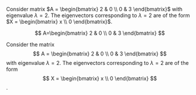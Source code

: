 Consider matrix $A = \begin{bmatrix} 
2 & 0 \\ 
0 & 3 
\end{bmatrix}$ with eigenvalue $\lambda = 2$. The eigenvectors corresponding to $\lambda = 2$ are of the form $X = \begin{bmatrix} x \\ 0 \end{bmatrix}$.

$$ 
A=\begin{bmatrix}
2 & 0 \\ 
0 & 3 
\end{bmatrix} 
$$


Consider the matrix 
$$
A = \begin{bmatrix} 2 & 0 \\ 0 & 3 \end{bmatrix}
$$ 
with eigenvalue $\lambda = 2$. The eigenvectors corresponding to $\lambda = 2$ are of the form 
$$
X = \begin{bmatrix} x \\ 0 \end{bmatrix}
$$.